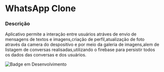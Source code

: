# WhatsApp Clone

### Descrição
Aplicativo permite a interação entre usuários atráves de envio de mensagens de textos e
imagens,criação de perfil,atualização de foto através da camera do despositivo
e por meio da galeria de imagens,alem de listagem de conversas realisadas,utilizando o firebase para persistir todos os dados das conversas e dos usuários.

![Badge em Desenvolvimento](http://img.shields.io/static/v1?label=STATUS&message=EM%20DESENVOLVIMENTO&color=GREEN&style=for-the-badge)